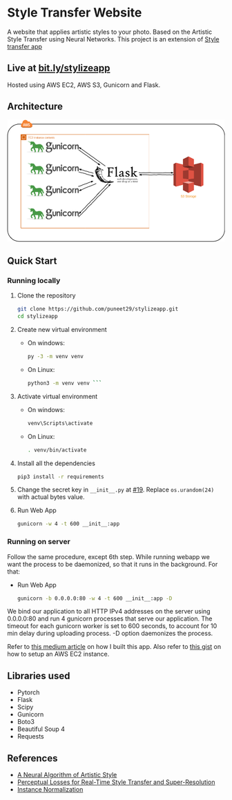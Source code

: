 # Style Transfer Website

A website that applies artistic styles to your photo. Based on the Artistic Style Transfer using Neural Networks. This project is an extension of [Style transfer app](https://github.com/puneet29/StyleTransferApp)

## Live at [bit.ly/stylizeapp](https://bit.ly/stylizeapp)

Hosted using AWS EC2, AWS S3, Gunicorn and Flask.

## Architecture

![AWS Architecture](static/images/aws.png)

## Quick Start

### Running locally

1. Clone the repository

    ```bash
    git clone https://github.com/puneet29/stylizeapp.git
    cd stylizeapp
    ```

2. Create new virtual environment
    - On windows:

        ```bash
        py -3 -m venv venv
        ```

    - On Linux:

        ```bash
        python3 -m venv venv ```

3. Activate virtual environment
    - On windows:

        ```bash
        venv\Scripts\activate
        ```

    - On Linux:

        ```bash
        . venv/bin/activate
        ```

4. Install all the dependencies

    ```bash
    pip3 install -r requirements
    ```

5. Change the secret key in ```__init__.py``` at [#19](https://github.com/puneet29/stylizeapp/blob/master/__init__.py#L19). Replace ```os.urandom(24)```
   with actual bytes value.

6. Run Web App

    ```bash
    gunicorn -w 4 -t 600 __init__:app
    ```

### Running on server

Follow the same procedure, except 6th step. While running webapp we want the process to be daemonized, so that it runs in the background. For that:

- Run Web App

    ```bash
    gunicorn -b 0.0.0.0:80 -w 4 -t 600 __init__:app -D
    ```

We bind our application to all HTTP IPv4 addresses on the server using
0.0.0.0:80 and run 4 gunicorn processes that serve our application. The timeout
for each gunicorn worker is set to 600 seconds, to account for 10 min delay
during uploading process. -D option daemonizes the process.

Refer to [this medium article](https://medium.com/@puneet29/how-i-built-and-deployed-my-first-machine-learning-project-4c75d1effe4e?source=friends_link&sk=661c75cff27a77554c8292677216d449) on how I built this app. Also refer to 
[this gist](https://gist.github.com/puneet29/083f8eb14f78f2d7db3bba506e0faa34.js)
on how to setup an AWS EC2 instance.

## Libraries used

- Pytorch
- Flask
- Scipy
- Gunicorn
- Boto3
- Beautiful Soup 4
- Requests

## References

- [A Neural Algorithm of Artistic Style](https://arxiv.org/abs/1508.06576)
- [Perceptual Losses for Real-Time Style Transfer and Super-Resolution](https://arxiv.org/abs/1603.08155)
- [Instance Normalization](https://arxiv.org/pdf/1607.08022.pdf)
